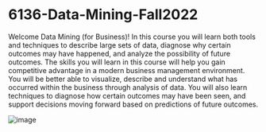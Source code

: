 # 6136-Data-Mining-Fall2022
Welcome Data Mining (for Business)!
In this course you will learn both tools and techniques to describe large sets of data, diagnose why
certain outcomes may have happened, and analyze the possibility of future outcomes. The skills
you will learn in this course will help you gain competitive advantage in a modern business
management environment. You will be better able to visualize, describe and understand what has
occurred within the business through analysis of data. You will also learn techniques to diagnose
how certain outcomes may have been seen, and support decisions moving forward based on
predictions of future outcomes.


![image](https://user-images.githubusercontent.com/124816585/235327738-638c4fb4-41b4-4346-a5b8-a13c0afd53c7.png)



